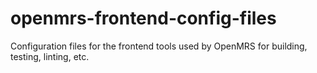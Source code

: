 # openmrs-frontend-config-files
Configuration files for the frontend tools used by OpenMRS for building, testing, linting, etc.
